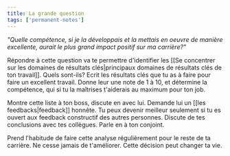 ```yaml
---
title: La grande question
tags: ['permanent-notes']
---
```


*"Quelle compétence, si je la développais et la mettais en oeuvre de manière excellente, aurait le plus grand impact positif sur ma carrière?"*

Répondre à cette question va te permettre d'identifier les [[Se concentrer sur les domaines de résultats clés|principaux domaines de résultats clés de ton travail]]. Quels sont-ils? Ecrit les résultats clés que tu as à faire pour faire un excellent travail. Donne leur une note de 1 à 10, et détermine la compétence, qui si tu la maîtrises t'aiderais au maximum pour ton job.

Montre cette liste à ton boss, discute en avec lui. Demande lui un [[les feedbacks|feedback]] honnête. Tu peux devenir meilleur seulement si tu es ouvert aux feedback constructif des autres personnes. Discute de tes conclusions avec tes collègues. Parle en à ton conjoint.

Prend l'habitude de faire cette analyse régulièrement pour le reste de ta carrière. Ne cesse jamais de t'améliorer. Cette décision peut changer ta vie.